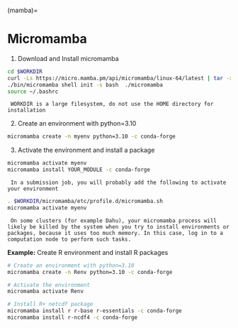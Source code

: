 (mamba)=

# Micromamba

1. Download  and Install micromamba
```bash
cd $WORKDIR
curl -Ls https://micro.mamba.pm/api/micromamba/linux-64/latest | tar -xvj bin/micromamba
./bin/micromamba shell init -s bash  ./micromamba
source ~/.bashrc
```

```{warning}
 WORKDIR is a large filesystem, do not use the HOME directory for installation
```

2. Create an environment with python=3.10

```bash
micromamba create -n myenv python=3.10 -c conda-forge
```

3. Activate the environment and install a package

```bash
micromamba activate myenv
micromamba install YOUR_MODULE -c conda-forge
```

```{warning}
 In a submission job, you will probably add the following to activate your environment
```

```bash
. $WORKDIR/micromamba/etc/profile.d/micromamba.sh
micromamba activate myenv
```

```{warning}
 On some clusters (for example Dahu), your micromamba process will likely be killed by the system when you try to install environments or packages, because it uses too much memory. In this case, log in to a computation node to perform such tasks.
```

**Example:** Create R environment and install R packages

```bash
# Create an environment with python=3.10
micromamba create -n Renv python=3.10 -c conda-forge

# Activate the environment
micromamba activate Renv

# Install R+ netcdf package
micromamba install r r-base r-essentials -c conda-forge
micromamba install r-ncdf4 -c conda-forge
```
